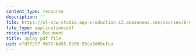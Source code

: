 ```yaml
---
content_type: resource
description: ''
file: https://ol-ocw-studio-app-production.s3.amazonaws.com/courses/8-03sc-physics-iii-vibrations-and-waves-fall-2016/efd7f2f79677b4558b9555ea3d09cfca_lAuAC4hz5rc.pdf
file_type: application/pdf
resourcetype: Document
title: 3play pdf file
uid: efd7f2f7-9677-b455-8b95-55ea3d09cfca
---
```

